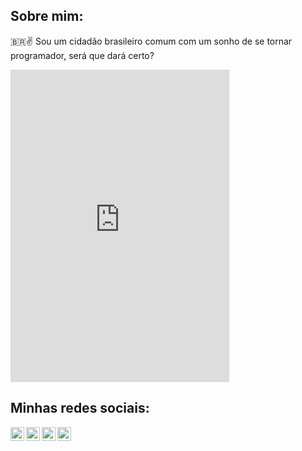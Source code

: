 ## Sobre mim:
🇧🇷✌️
Sou um cidadão brasileiro comum com um sonho de se tornar programador, será que dará certo?
<iframe src="https://discordapp.com/widget?id=690284954432569625&theme=dark" width="350" height="500" allowtransparency="true" frameborder="0" sandbox="allow-popups allow-popups-to-escape-sandbox allow-same-origin allow-scripts"></iframe>

## Minhas redes sociais:

[<img align="left" alt="Discord" width="22px" src="https://image.flaticon.com/icons/svg/2111/2111363.svg" />][discord]
[<img align="left" alt="Twitch" width="22px" src="https://image.flaticon.com/icons/svg/2111/2111727.svg" />][twitch]
[<img align="left" alt="Twitter" width="22px" src="https://image.flaticon.com/icons/svg/733/733635.svg" />][twitter]
[<img align="left" alt="YouTube" width="22px" src="https://image.flaticon.com/icons/svg/1384/1384028.svg" />][youtube]

[discord]: https://invite.gg/lardoscamaradas
[twitch]: https://twitch.tv/kyanmarcos
[twitter]: https://twitter.com/kyanmarcos
[youtube]: https://www.youtube.com/channel/UCR0IA6JFTcuVGFNcc0TeqYA



